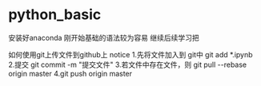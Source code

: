 # python_basic
安装好anaconda 
刚开始基础的语法较为容易
继续后续学习把


如何使用git上传文件到github上
notice
1.先将文件加入到 git中 
  git add *.ipynb
2.提交
git commit -m "提交文件"
3.若文件中存在文件，则 git pull --rebase origin master
4.git push origin master
